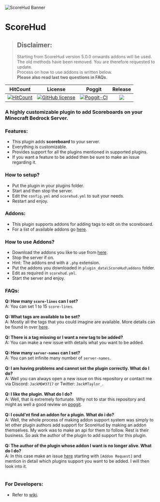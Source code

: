 ![ScoreHud Banner](https://github.com/JackMD/ScoreHud/blob/master/meta/ScoreHud.PNG)
# ScoreHud

>## Disclaimer: <br />
> Starting from ScoreHud version 5.0.0 onwards addons will be used. <br />
> The old methods have been removed. You are therefore requested to update. <br />
> Process on how to use addons is written below. <br />
> **Please also read last two questions in FAQs.**

| HitCount | License | Poggit | Release |
|:--:|:--:|:--:|:--:|
|[![HitCount](http://hits.dwyl.io/JackMD/ScoreHud.svg)](http://hits.dwyl.io/JackMD/ScoreHud)|[![GitHub license](https://img.shields.io/github/license/JackMD/ScoreHud.svg)](https://github.com/JackMD/ScoreHud/blob/master/LICENSE)|[![Poggit-CI](https://poggit.pmmp.io/ci.shield/JackMD/ScoreHud/ScoreHud)](https://poggit.pmmp.io/ci/JackMD/ScoreHud/ScoreHud)|[![](https://poggit.pmmp.io/shield.state/ScoreHud)](https://poggit.pmmp.io/p/ScoreHud)|

### A highly customizable plugin to add Scoreboards on your Minecraft Bedrock Server.

### Features:

 - This plugin adds **scoreboard** to your server.
 - Everything is customizable.
 - Provides support for all the plugins mentioned in supported plugins.
 - If you want a feature to be added then be sure to make an issue regarding it.
 
### How to setup?

 - Put the plugin in your plugins folder.
 - Start and then stop the server.
 - Edit the `config.yml` and `scorehud.yml` to suit your needs.
 - Restart and enjoy.
 
### Addons:

 - This plugin supports addons for adding tags to edit on the scoreboard.
 - For a list of available addons go [here](https://github.com/JackMD/ScoreHud/tree/addons).
 
### How to use Addons?

 - Download the addons you like to use from [here](https://github.com/JackMD/ScoreHud/tree/addons).
 - Stop the server if on.
 - Hint: The addons end with a `.php` extension.
 - Put the addons you downloaded in `plugin_data\ScoreHud\addons` folder.
 - Edit as required in `scorehud.yml`.
 - Start the server and enjoy.

### FAQs:

**Q: How many `score-lines` can I set?**<br />
A: You can set 1 to 15 `score-lines`. <br /><br />
**Q: What tags are available to be set?**<br />
A: Mostly all the tags that you could imagine are available. More details can be found in over [here](https://github.com/JackMD/ScoreHud/tree/addons). <br /><br />
**Q: There is a tag missing or I want a new tag to be added?**<br />
A: You can make a new issue with details what you want to be added. <br /><br />
**Q: How many `server-names` can I set?**<br />
A: You can set infinite many number of `server-names`. <br /><br />
**Q: I am having problems and cannot set the plugin correctly. What do I do?**<br />
A: Well you can always open a new issue on this repository or contact me via Discord: `JackMD#3717` or Twitter: `JackMTaylor_`. <br /><br />
**Q: I like the plugin. What do I do?**<br />
A: Well, that is extremely fortunate. Why not to star this repository and might as well a good review on [poggit](https://poggit.pmmp.io/p/ScoreHud).<br /><br />
**Q: I could'nt find an addon for a plugin. What do i do?**<br />
A: Well, the whole process of making addon support system was simply to let other plugin authors add support for ScoreHud by making an addon themselves. My work was to make an api for them to follow. Rest is their business. So ask the author of the plugin to add support for this plugin.<br /><br />
**Q: The author of the plugin whose addon I want is no longer alive. What do I do?**<br />
A: In this case make an issue [here](https://github.com/JackMD/ScoreHud/issues) starting with `[Addon Request]` and mention in detail which plugins support you want to be added. I will then look into it.<br /><br />

### For Developers:

 - Refer to [wiki](https://github.com/JackMD/ScoreHud/wiki).